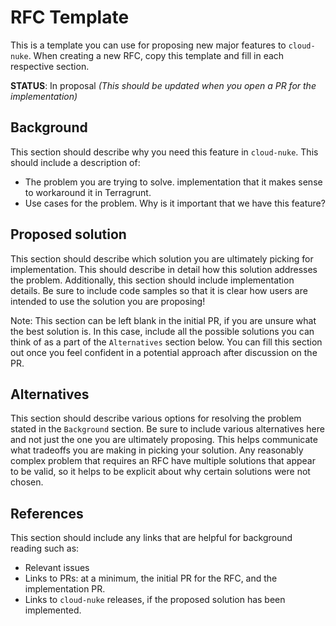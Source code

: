 # RFC Template

This is a template you can use for proposing new major features to `cloud-nuke`. When creating a new RFC, copy this
template and fill in each respective section.

**STATUS**: In proposal _(This should be updated when you open a PR for the implementation)_


## Background

This section should describe why you need this feature in `cloud-nuke`. This should include a description of:

- The problem you are trying to solve.
  implementation that it makes sense to workaround it in Terragrunt.
- Use cases for the problem. Why is it important that we have this feature?


## Proposed solution

This section should describe which solution you are ultimately picking for implementation. This should describe in
detail how this solution addresses the problem. Additionally, this section should include implementation details. Be
sure to include code samples so that it is clear how users are intended to use the solution you are proposing!

Note: This section can be left blank in the initial PR, if you are unsure what the best solution is. In this case,
include all the possible solutions you can think of as a part of the `Alternatives` section below. You can fill this
section out once you feel confident in a potential approach after discussion on the PR.


## Alternatives

This section should describe various options for resolving the problem stated in the `Background` section. Be sure to
include various alternatives here and not just the one you are ultimately proposing. This helps communicate what
tradeoffs you are making in picking your solution. Any reasonably complex problem that requires an RFC have multiple
solutions that appear to be valid, so it helps to be explicit about why certain solutions were not chosen.


## References

This section should include any links that are helpful for background reading such as:

- Relevant issues
- Links to PRs: at a minimum, the initial PR for the RFC, and the implementation PR.
- Links to `cloud-nuke` releases, if the proposed solution has been implemented.
